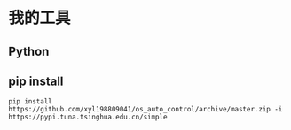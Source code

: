 # 我的工具

## Python

## pip install
`pip install  https://github.com/xyl198809041/os_auto_control/archive/master.zip -i https://pypi.tuna.tsinghua.edu.cn/simple`